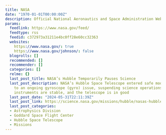 ```yaml
---
title: NASA
date: "1970-01-01T00:00:00Z"
description: Official National Aeronautics and Space Administration Website
params:
  feedlink: https://www.nasa.gov/feed/
  feedtype: rss
  feedid: c372973a31211e4bc0ff28e60cc32363
  websites:
    https://www.nasa.gov/: true
    https://www.nasa.gov/johnson/: false
  blogrolls: []
  recommended: []
  recommender: []
  categories: []
  relme: {}
  last_post_title: NASA’s Hubble Temporarily Pauses Science
  last_post_description: NASA’s Hubble Space Telescope entered safe mode May 24 due
    to an ongoing gyroscope (gyro) issue, suspending science operations. Hubble’s
    instruments are stable, and the telescope is in good
  last_post_date: "2024-05-31T22:11:39Z"
  last_post_link: https://science.nasa.gov/missions/hubble/nasas-hubble-temporarily-pauses-science/
  last_post_categories:
  - Astrophysics Division
  - Goddard Space Flight Center
  - Hubble Space Telescope
  - Missions
---
```

